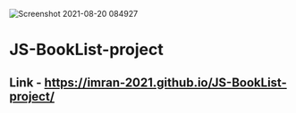 ![Screenshot 2021-08-20 084927](https://user-images.githubusercontent.com/76750607/130174663-f32a4f40-0d92-491a-bf46-a30ac7534851.png)

# JS-BookList-project
## Link - https://imran-2021.github.io/JS-BookList-project/ <br/> <br/> 
